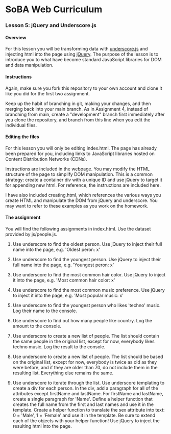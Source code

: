 # SoBA Web Curriculum

### Lesson 5: jQuery and Underscore.js


#### Overview

For this lesson you will be transforming data with [underscore.js](http://underscorejs.org) and injecting html into the page using [jQuery](http://jquery.com). The purpose of the lesson is to introduce you to what have become standard JavaScript libraries for DOM and data manipulation.

#### Instructions

Again, make sure you fork this repository to your own account and clone it like you did for the first two assignment.

Keep up the habit of branching in git, making your changes, and then merging back into your main branch. As in Assignment 4, instead of branching from main, create a "development" branch first immediately after you clone the repository, and branch from this line when you edit the individual files.

#### Editing the files

For this lesson you will only be editing index.html. The page has already been prepared for you, including links to JavaScript libraries hosted on Content Distribution Networks (CDNs).

Instructions are included in the webpage. You may modify the HTML structure of the page to simplify DOM manipulation. This is a common strategy: create a container div with a unique ID and use jQuery to target it for appending new html. For reference, the instructions are included here.

I have also included creating.html, which references the various ways you create HTML and manipulate the DOM from jQuery and underscore. You may want to refer to these examples as you work on the homework.

#### The assignment

You will find the following assignments in index.html. Use the dataset provided by js/people.js.

1. Use underscore to find the oldest person. Use jQuery to inject their full name into the page, e.g. 'Oldest peron: x'

2. Use underscore to find the youngest person. Use jQuery to inject their full name into the page, e.g. 'Youngest peron: x'

3. Use underscore to find the most common hair color. Use jQuery to inject it into the page, e.g. 'Most common hair color: x'

4. Use underscore to find the most common music preference. Use jQuery to inject it into the page, e.g. 'Most popular music: x'

5. Use underscore to find the youngest person who likes 'techno' music. Log their name to the console.

6. Use underscore to find out how many people like country. Log the amount to the console.

7. Use underscore to create a new list of people. The list should contain the same people in the original list, except for now, everybody likes techno music. Log the result to the console.

8. Use underscore to create a new list of people. The list should be based on the original list, except for now, everybody is twice as old as they were before, and if they are older than 70, do not include them in the resulting list. Everything else remains the same.

9. Use underscore to iterate through the list. Use underscore templating to create a div for each person. In the div, add a paragraph for all of the attributes except firstName and lastName. For firstName and lastName, create a single paragraph for 'Name'. Define a helper function that creates the full name from the first and last names and use it in the template. Create a helper function to translate the sex attribute into text: 0 = 'Male', 1 = 'Female' and use it in the template. Be sure to extend each of the objects with your helper function! Use jQuery to inject the resulting html into the page.

